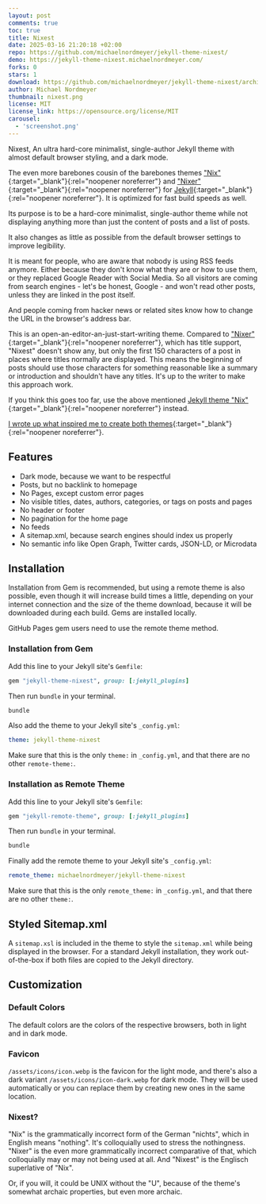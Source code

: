 ```yaml
---
layout: post
comments: true
toc: true
title: Nixest
date: 2025-03-16 21:20:18 +02:00
repo: https://github.com/michaelnordmeyer/jekyll-theme-nixest/
demo: https://jekyll-theme-nixest.michaelnordmeyer.com/
forks: 0
stars: 1
download: https://github.com/michaelnordmeyer/jekyll-theme-nixest/archive/refs/tags/v1.1.2.zip
author: Michael Nordmeyer
thumbnail: nixest.png
license: MIT
license_link: https://opensource.org/license/MIT
carousel:
  - 'screenshot.png'
---
```


Nixest, An ultra hard-core minimalist, single-author Jekyll theme with almost default browser styling, and a dark mode.

The even more barebones cousin of the barebones themes ["Nix"](https://github.com/michaelnordmeyer/jekyll-theme-nix){:target="_blank"}{:rel="noopener noreferrer"} and ["Nixer"](https://github.com/michaelnordmeyer/jekyll-theme-nixer){:target="_blank"}{:rel="noopener noreferrer"} for [Jekyll](https://github.com/jekyll/jekyll){:target="_blank"}{:rel="noopener noreferrer"}. It is optimized for fast build speeds as well.

Its purpose is to be a hard-core minimalist, single-author theme while not displaying anything more than just the content of posts and a list of posts.

It also changes as little as possible from the default browser settings to improve legibility.

It is meant for people, who are aware that nobody is using RSS feeds anymore. Either because they don't know what they are or how to use them, or they replaced Google Reader with Social Media. So all visitors are coming from search engines - let's be honest, Google - and won't read other posts, unless they are linked in the post itself.

And people coming from hacker news or related sites know how to change the URL in the browser's address bar.

This is an open-an-editor-an-just-start-writing theme. Compared to ["Nixer"](https://github.com/michaelnordmeyer/jekyll-theme-nixer){:target="_blank"}{:rel="noopener noreferrer"}, which has title support, "Nixest" doesn't show any, but only the first 150 characters of a post in places where titles normally are displayed. This means the beginning of posts should use those characters for something reasonable like a summary or introduction and shouldn't have any titles. It's up to the writer to make this approach work.

If you think this goes too far, use the above mentioned [Jekyll theme "Nix"](https://github.com/michaelnordmeyer/jekyll-theme-nix){:target="_blank"}{:rel="noopener noreferrer"} instead.

[I wrote up what inspired me to create both themes](https://michaelnordmeyer.com/i-created-two-ultra-minimalistic-jekyll-themes){:target="_blank"}{:rel="noopener noreferrer"}.

## Features

- Dark mode, because we want to be respectful
- Posts, but no backlink to homepage
- No Pages, except custom error pages
- No visible titles, dates, authors, categories, or tags on posts and pages
- No header or footer
- No pagination for the home page
- No feeds
- A sitemap.xml, because search engines should index us properly
- No semantic info like Open Graph, Twitter cards, JSON-LD, or Microdata

## Installation

Installation from Gem is recommended, but using a remote theme is also possible, even though it will increase build times a little, depending on your internet connection and the size of the theme download, because it will be downloaded during each build. Gems are installed locally.

GitHub Pages gem users need to use the remote theme method.

### Installation from Gem

Add this line to your Jekyll site's `Gemfile`:

```ruby
gem "jekyll-theme-nixest", group: [:jekyll_plugins]
```

Then run `bundle` in your terminal.

```bash
bundle
```

Also add the theme to your Jekyll site's `_config.yml`:

```yaml
theme: jekyll-theme-nixest
```

Make sure that this is the only `theme:` in `_config.yml`, and that there are no other `remote-theme:`.

### Installation as Remote Theme

Add this line to your Jekyll site's `Gemfile`:

```ruby
gem "jekyll-remote-theme", group: [:jekyll_plugins]
```

Then run `bundle` in your terminal.

```bash
bundle
```

Finally add the remote theme to your Jekyll site's `_config.yml`:

```yaml
remote_theme: michaelnordmeyer/jekyll-theme-nixest
```

Make sure that this is the only `remote_theme:` in `_config.yml`, and that there are no other `theme:`.

## Styled Sitemap.xml

A `sitemap.xsl` is included in the theme to style the `sitemap.xml` while being displayed in the browser. For a standard Jekyll installation, they work out-of-the-box if both files are copied to the Jekyll directory.

## Customization

### Default Colors

The default colors are the colors of the respective browsers, both in light and in dark mode.

### Favicon

`/assets/icons/icon.webp` is the favicon for the light mode, and there's also a dark variant `/assets/icons/icon-dark.webp` for dark mode. They will be used automatically or you can replace them by creating new ones in the same location.

### Nixest?

"Nix" is the grammatically incorrect form of the German "nichts", which in English means "nothing". It's colloquially used to stress the nothingness. "Nixer" is the even more grammatically incorrect comparative of that, which colloquially may or may not being used at all. And "Nixest" is the Englisch superlative of "Nix".

Or, if you will, it could be UNIX without the "U", because of the theme's somewhat archaic properties, but even more archaic.
